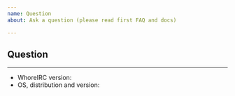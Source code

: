 ```yaml
---
name: Question
about: Ask a question (please read first FAQ and docs)

---
```


## Question



---

- WhoreIRC version: 
- OS, distribution and version: 
